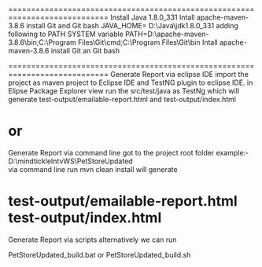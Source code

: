 ============================================================================
Install Java 1.8.0_331
Intall apache-maven-3.8.6
install Git and Git bash
JAVA_HOME= D:\Java\jdk1.8.0_331
adding following to PATH SYSTEM variable
PATH=D:\apache-maven-3.8.6\bin;C:\Program Files\Git\cmd;C:\Program Files\Git\bin
Intall apache-maven-3.8.6
install Git an Git bash


============================================================================
Generate Report via eclipse IDE
import the project as maven project to Eclipse IDE and TestNG plugin to eclipse IDE.
in Elipse Package Explorer view run the src/test/java as TestNg which
will generate test-output/emailable-report.html
and test-output/index.html

or 
============================================================================
Generate Report via command line
got to the project  root folder example:- D:\mindtickleIntvWS\PetStoreUpdated\
via command line run
mvn clean install 
will generate 

test-output/emailable-report.html
test-output/index.html
============================================================================ 
Generate Report via scripts
alternatively we can run
 
PetStoreUpdated_build.bat or PetStoreUpdated_build.sh
